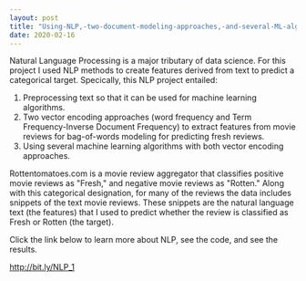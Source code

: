 ```yaml
---
layout: post
title: "Using-NLP,-two-document-modeling-approaches,-and-several-ML-algorithms-to-predict-fresh-movies"
date: 2020-02-16
---
```


Natural Language Processing is a major tributary of data science. For this project I used NLP methods to create features derived from text to predict a categorical target. Specically, this NLP project entailed:

1. Preprocessing text so that it can be used for machine learning algorithms.
2. Two vector encoding approaches (word frequency and Term Frequency-Inverse Document Frequency) to extract features from movie reviews for bag-of-words modeling for predicting fresh reviews.
3. Using several machine learning algorithms with both vector encoding approaches.

Rottentomatoes.com is a movie review aggregator that classifies positive movie reviews as "Fresh," and negative movie reviews as "Rotten." Along with this categorical designation, for many of the reviews the data includes snippets of the text movie reviews. These snippets are the natural language text (the features) that I used to predict whether the review is classified as Fresh or Rotten (the target).

Click the link below to learn more about NLP, see the code, and see the results.

http://bit.ly/NLP_1
